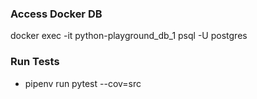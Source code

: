### Access Docker DB
docker exec -it python-playground_db_1 psql -U postgres


### Run Tests
- pipenv run pytest --cov=src 